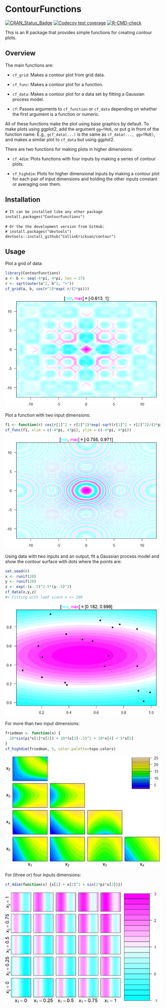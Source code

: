 
<!-- README.md is generated from README.Rmd. Please edit that file -->

# ContourFunctions

<!-- badges: start -->

[![CRAN_Status_Badge](https://www.r-pkg.org/badges/version/ContourFunctions)](https://cran.r-project.org/package=ContourFunctions)
[![Codecov test
coverage](https://codecov.io/gh/CollinErickson/ContourFunctions/branch/master/graph/badge.svg)](https://app.codecov.io/gh/CollinErickson/ContourFunctions?branch=master)
[![R-CMD-check](https://github.com/CollinErickson/ContourFunctions/actions/workflows/R-CMD-check.yaml/badge.svg)](https://github.com/CollinErickson/ContourFunctions/actions/workflows/R-CMD-check.yaml)
<!-- badges: end -->

This is an R package that provides simple functions for creating contour
plots.

## Overview

The main functions are:

- `cf_grid`: Makes a contour plot from grid data.

- `cf_func`: Makes a contour plot for a function.

- `cf_data`: Makes a contour plot for a data set by fitting a Gaussian
  process model.

- `cf`: Passes arguments to `cf_function` or `cf_data` depending on
  whether the first argument is a function or numeric.

All of these functions make the plot using base graphics by default. To
make plots using ggplot2, add the argument `gg=TRUE`, or put g in front
of the function name. E.g., `gcf_data(...)` is the same as
`cf_data(..., gg=TRUE)`, and makes a similar plot to `cf_data` but using
ggplot2.

There are two functions for making plots in higher dimensions:

- `cf_4dim`: Plots functions with four inputs by making a series of
  contour plots.

- `cf_highdim`: Plots for higher dimensional inputs by making a contour
  plot for each pair of input dimensions and holding the other inputs
  constant or averaging over them.

## Installation

    # It can be installed like any other package
    install.packages("ContourFunctions")

    # Or the the development version from GitHub:
    # install.packages("devtools")
    devtools::install_github("CollinErickson/contour")

## Usage

Plot a grid of data:

``` r
library(ContourFunctions)
a <- b <- seq(-4*pi, 4*pi, len = 27)
r <- sqrt(outer(a^2, b^2, "+"))
cf_grid(a, b, cos(r^2)*exp(-r/(2*pi)))
```

![](tools/README-cf_grid-1.png)<!-- -->

Plot a function with two input dimensions:

``` r
f1 <- function(r) cos(r[1]^2 + r[2]^2)*exp(-sqrt(r[1]^2 + r[2]^2)/(2*pi))
cf_func(f1, xlim = c(-4*pi, 4*pi), ylim = c(-4*pi, 4*pi))
```

![](tools/README-cf_func-1.png)<!-- -->

Using data with two inputs and an output, fit a Gaussian process model
and show the contour surface with dots where the points are:

``` r
set.seed(0)
x <- runif(20)
y <- runif(20)
z <- exp(-(x-.5)^2-5*(y-.5)^2)
cf_data(x,y,z)
#> Fitting with laGP since n <= 200
```

![](tools/README-cf_data-1.png)<!-- -->

For more than two input dimensions:

``` r
friedman <- function(x) {
  10*sin(pi*x[1]*x[2]) + 20*(x[3]-.5)^2 + 10*x[4] + 5*x[5]
}
cf_highdim(friedman, 5, color.palette=topo.colors)
```

![](tools/README-cf_highdim-1.png)<!-- -->

For (three or) four inputs dimensions:

``` r
cf_4dim(function(x) {x[1] + x[2]^2 + sin(2*pi*x[3])})
```

![](tools/README-cf_4dim-1.png)<!-- -->
